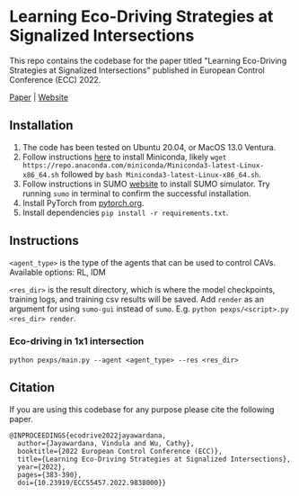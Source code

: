 # Learning Eco-Driving Strategies at Signalized Intersections

This repo contains the codebase for the paper titled "Learning Eco-Driving Strategies at Signalized Intersections" published in European Control Conference (ECC) 2022.

[Paper](https://arxiv.org/pdf/2204.12561.pdf) | [Website](https://vindulamj.github.io/eco-driving-rl/)

## Installation
1. The code has been tested on Ubuntu 20.04, or MacOS 13.0 Ventura.
2. Follow instructions [here](https://docs.conda.io/projects/conda/en/latest/user-guide/install/) to install Miniconda, likely `wget https://repo.anaconda.com/miniconda/Miniconda3-latest-Linux-x86_64.sh` followed by `bash Miniconda3-latest-Linux-x86_64.sh`.
3. Follow instructions in SUMO [website](https://eclipse.dev/sumo/) to install SUMO simulator. Try running `sumo` in terminal to confirm the successful installation.
4. Install PyTorch from [pytorch.org](pytorch.org).
5. Install dependencies `pip install -r requirements.txt`.

## Instructions
`<agent_type>` is the type of the agents that can be used to control CAVs. Available options: RL, IDM

`<res_dir>` is the result directory, which is where the model checkpoints, training logs, and training csv results will be saved. Add `render` as an argument for using `sumo-gui` instead of `sumo`. E.g. `python pexps/<script>.py <res_dir> render`.

### Eco-driving in 1x1 intersection
`python pexps/main.py --agent <agent_type> --res <res_dir>`  

## Citation 

If you are using this codebase for any purpose please cite the following paper. 

```
@INPROCEEDINGS{ecodrive2022jayawardana,
  author={Jayawardana, Vindula and Wu, Cathy},
  booktitle={2022 European Control Conference (ECC)}, 
  title={Learning Eco-Driving Strategies at Signalized Intersections}, 
  year={2022},
  pages={383-390},
  doi={10.23919/ECC55457.2022.9838000}}
```